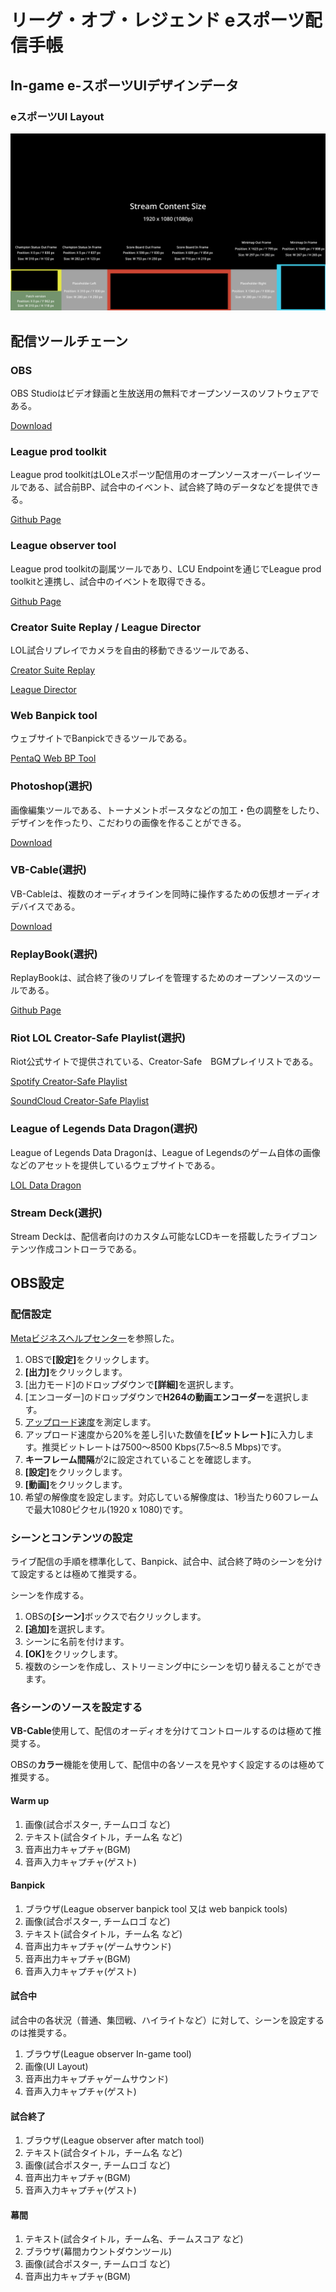 # リーグ・オブ・レジェンド eスポーツ配信手帳

## In-game e-スポーツUIデザインデータ

### eスポーツUI Layout

![观赛UI图纸](../assets/stream_ui.png)

## 配信ツールチェーン

### OBS

OBS Studioはビデオ録画と生放送用の無料でオープンソースのソフトウェアである。

[Download](https://obsproject.com/)

### League prod toolkit

League prod toolkitはLOLeスポーツ配信用のオープンソースオーバーレイツールである、試合前BP、試合中のイベント、試合終了時のデータなどを提供できる。

[Github Page](https://github.com/RCVolus/league-prod-toolkit)

### League observer tool

League prod toolkitの副属ツールであり、LCU Endpointを通じでLeague prod toolkitと連携し、試合中のイベントを取得できる。

[Github Page](https://github.com/RCVolus/league-observer-tool)

### Creator Suite Replay / League Director

LOL試合リプレイでカメラを自由的移動できるツールである、

[Creator Suite Replay](https://github.com/SkinSpotlights/CreatorSuite-ReplayAPI/releases)

[League Director](https://github.com/RiotGames/leaguedirector)

### Web Banpick tool

ウェブサイトでBanpickできるツールである。

[PentaQ Web BP Tool](https://data.pentaq.com/bp)

### Photoshop(選択)

画像編集ツールである、トーナメントポースタなどの加工・色の調整をしたり、デザインを作ったり、こだわりの画像を作ることができる。

[Download](https://www.adobe.com/cn/products/photoshop.html)

### VB-Cable(選択)

VB-Cableは、複数のオーディオラインを同時に操作するための仮想オーディオデバイスである。

[Download](https://vb-audio.com/Cable/)

### ReplayBook(選択)

ReplayBookは、試合終了後のリプレイを管理するためのオープンソースのツールである。

[Github Page](https://github.com/fraxiinus/ReplayBook)

### Riot LOL Creator-Safe Playlist(選択)

Riot公式サイトで提供されている、Creator-Safe　BGMプレイリストである。

[Spotify Creator-Safe Playlist](https://open.spotify.com/playlist/5hDYD44imzFZEqTfAoco1N?si=Ik6B1FizS4ewpPlwAxawtQ)

[SoundCloud Creator-Safe Playlist](https://soundcloud.com/leagueoflegends/sets/riot-games-creator-safe)

### League of Legends Data Dragon(選択)

League of Legends Data Dragonは、League of Legendsのゲーム自体の画像などのアセットを提供しているウェブサイトである。

[LOL Data Dragon](https://developer.riotgames.com/docs/lol#data-dragon)

### Stream Deck(選択)

Stream Deckは、配信者向けのカスタム可能なLCDキーを搭載したライブコンテンツ作成コントローラである。

## OBS設定

### 配信設定

[Metaビジネスヘルプセンター](https://ja-jp.facebook.com/business/help/1968707740106188?id=648321075955172)を参照した。

1. OBSで<b>[設定]</b>をクリックします。
2. <b>[出力]</b>をクリックします。
3. [出力モード]のドロップダウンで<b>[詳細]</b>を選択します。
4. [エンコーダー]のドロップダウンで**H264の動画エンコーダー**を選択します。
5. [アップロード速度](http://www.speedtest.net/)を測定します。
6. アップロード速度から20%を差し引いた数値を<b>[ビットレート]</b>に入力します。推奨ビットレートは7500〜8500 Kbps(7.5〜8.5 Mbps)です。
7. **キーフレーム間隔**が2に設定されていることを確認します。
8. <b>[設定]</b>をクリックします。
9. <b>[動画]</b>をクリックします。
10. 希望の解像度を設定します。対応している解像度は、1秒当たり60フレームで最大1080ピクセル(1920 x 1080)です。

### シーンとコンテンツの設定

ライブ配信の手順を標準化して、Banpick、試合中、試合終了時のシーンを分けて設定するとは極めて推奨する。

シーンを作成する。

1. OBSの<b>[シーン]</b>ボックスで右クリックします。
2. <b>[追加]</b>を選択します。
3. シーンに名前を付けます。
4. <b>[OK]</b>をクリックします。
5. 複数のシーンを作成し、ストリーミング中にシーンを切り替えることができます。

### 各シーンのソースを設定する

**VB-Cable**使用して、配信のオーディオを分けてコントロールするのは極めて推奨する。

OBSの**カラー**機能を使用して、配信中の各ソースを見やすく設定するのは極めて推奨する。

#### Warm up

1. 画像(試合ポスター, チームロゴ など)
2. テキスト(試合タイトル，チーム名 など)
3. 音声出力キャプチャ(BGM)
4. 音声入力キャプチャ(ゲスト)

#### Banpick

1. ブラウザ(League observer banpick tool 又は web banpick tools)
2. 画像(試合ポスター, チームロゴ など)
3. テキスト(試合タイトル，チーム名 など)
4. 音声出力キャプチャ(ゲームサウンド)
5. 音声出力キャプチャ(BGM)
6. 音声入力キャプチャ(ゲスト)

#### 試合中

試合中の各状況（普通、集団戦、ハイライトなど）に対して、シーンを設定するのは推奨する。

1. ブラウザ(League observer In-game tool)
2. 画像(UI Layout)
3. 音声出力キャプチャゲームサウンド)
4. 音声入力キャプチャ(ゲスト)

#### 試合終了

1. ブラウザ(League observer after match tool)
2. テキスト(試合タイトル，チーム名 など)
3. 画像(試合ポスター, チームロゴ など)
4. 音声出力キャプチャ(BGM)
5. 音声入力キャプチャ(ゲスト)

#### 幕間

1. テキスト(試合タイトル，チーム名、チームスコア など)
2. ブラウザ(幕間カウントダウンツール)
3. 画像(試合ポスター, チームロゴ など)
4. 音声出力キャプチャ(BGM)